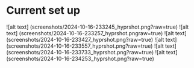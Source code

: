 # Current set up

![alt text] (screenshots/2024-10-16-233245_hyprshot.png?raw=true)
![alt text] (screenshots/2024-10-16-233257_hyprshot.pngraw=true)
![alt text] (screenshots/2024-10-16-233427_hyprshot.png?raw=true)
![alt text] (screenshots/2024-10-16-233557_hyprshot.png?raw=true)
![alt text] (screenshots/2024-10-16-233733_hyprshot.png?raw=true)
![alt text] (screenshots/2024-10-16-234253_hyprshot.png?raw=true)
